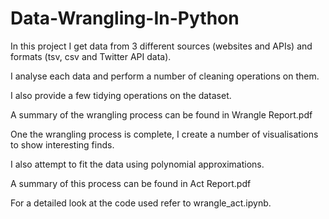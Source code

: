 # Data-Wrangling-In-Python
In this project I get data from 3 different sources (websites and APIs) and formats (tsv, csv and Twitter API data).

I analyse each data and perform a number of cleaning operations on them.

I also provide a few tidying operations on the dataset.

A summary of the wrangling process can be found in Wrangle Report.pdf

One the wrangling process is complete, I create a number of visualisations to show interesting finds.

I also attempt to fit the data using polynomial approximations.

A summary of this process can be found in Act Report.pdf

For a detailed look at the code used refer to wrangle_act.ipynb.


